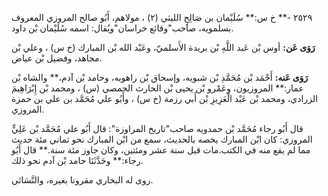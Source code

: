 ٢٥٢٩ -** خ س:** سُلَيْمان بن صَالِحٍ الليثي (٢) ، مولاهم، أَبُو صالح المروزي المعروف بسلمويه، صاحب"وقائع خراسان"ويُقال: اسمه سُلَيْمان بْن داود.

**رَوَى عَن:** أوس بْن عَبد اللَّهِ بْن بريدة الأَسلميّ، وعَبْد الله بْن المبارك (خ س) ، وعلي بْن مجاهد، وفضيل بْن عياض.

**رَوَى عَنه:** أَحْمَد بْن مُحَمَّدِ بْن شبويه، وإسحاق بْن راهويه، وحامد بْن آدم،** والشاه بْن عمار:** المروزيون، وعَمْرو بْن يحيى بْن الحارث الحمصي (س) ، ومحمد بْن إِبْرَاهِيمَ الزرادي، ومحمد بْن عَبْد الْعَزِيزِ بْن أَبي رزمة (خ س) ، وأَبُو علي مُحَمَّد بن علي بن حمزة المروزي.

قال أَبُو رجاء مُحَمَّد بْن حمدويه صاحب"تاريخ المراوزة": قال أَبُو علي مُحَمَّد بْن عَلِيٍّ المروزي: كان ابْن المبارك يخصه بالحديث، سمع من ابْن المبارك نحو ثماني مئة حديث مما لم يقع منه في الكتب.مات قبل سنة عشر ومئتين، وكان جاوز مئة سنة.** قال أَبُو رجاء:** وحَدَّثَنَا حامد بْن آدم نحو ذلك.

روى له البخاري مقرونا بغيره، والنَّسَائي.